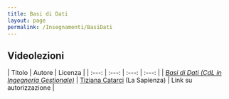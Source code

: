 ```yaml
---
title: Basi di Dati
layout: page
permalink: /Insegnamenti/BasiDati
---  
```


## Videolezioni

| Titolo | Autore | Licenza |
| :---: | :---: | :---: | :---: |
| [_Basi di Dati (CdL in Ingegneria Gestionale)_](https://www.youtube.com/playlist?list=PLAQopGWlIcyZ7CN1sefdnCusfoodLP931) | [Tiziana Catarci](https://www.diag.uniroma1.it/users/tiziana_catarci) (La Sapienza) | Link su autorizzazione |